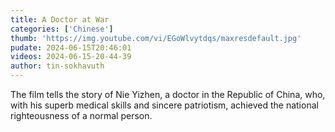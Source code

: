 ```yaml
---
title: A Doctor at War
categories: ['Chinese']
thumb: 'https://img.youtube.com/vi/EGoWlvytdqs/maxresdefault.jpg'
pudate: 2024-06-15T20:46:01
videos: 2024-06-15-20-44-39
author: tin-sokhavuth
---
```

The film tells the story of Nie Yizhen, a doctor in the Republic of China, who, with his superb medical skills and sincere patriotism, achieved the national righteousness of a normal person.